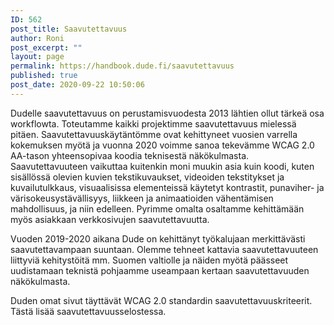 ```yaml
---
ID: 562
post_title: Saavutettavuus
author: Roni
post_excerpt: ""
layout: page
permalink: https://handbook.dude.fi/saavutettavuus
published: true
post_date: 2020-09-22 10:50:06
---
```

<!-- wp:paragraph -->
<p>Dudelle saavutettavuus on perustamisvuodesta 2013 lähtien ollut tärkeä osa workflowta. Toteutamme kaikki projektimme saavutettavuus mielessä pitäen. Saavutettavuuskäytäntömme ovat kehittyneet vuosien varrella kokemuksen myötä ja vuonna 2020 voimme sanoa tekevämme WCAG 2.0 AA-tason yhteensopivaa koodia teknisestä näkökulmasta. Saavutettavuuteen vaikuttaa kuitenkin moni muukin asia kuin koodi, kuten sisällössä olevien kuvien tekstikuvaukset, videoiden tekstitykset ja kuvailutulkkaus, visuaalisissa elementeissä käytetyt kontrastit, punaviher- ja värisokeusystävällisyys, liikkeen ja animaatioiden vähentämisen mahdollisuus, ja niin edelleen. Pyrimme omalta osaltamme kehittämään myös asiakkaan verkkosivujen saavutettavuutta.</p>
<!-- /wp:paragraph -->

<!-- wp:paragraph -->
<p>Vuoden 2019-2020 aikana Dude on kehittänyt työkalujaan merkittävästi saavutettavampaan suuntaan. Olemme tehneet kattavia saavutettavuuteen liittyviä kehitystöitä mm. Suomen valtiolle ja näiden myötä päässeet uudistamaan teknistä pohjaamme useampaan kertaan saavutettavuuden näkökulmasta.</p>
<!-- /wp:paragraph -->

<!-- wp:paragraph -->
<p>Duden omat sivut täyttävät WCAG 2.0 standardin saavutettavuuskriteerit. Tästä lisää saavutettavuusselostessa.</p>
<!-- /wp:paragraph -->